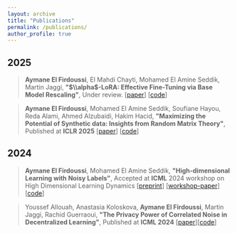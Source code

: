 ```yaml
---
layout: archive
title: "Publications"
permalink: /publications/
author_profile: true
---
```


2025
---
> **Aymane El Firdoussi**, El Mahdi Chayti, Mohamed El Amine Seddik, Martin Jaggi, **"$\\alpha$-LoRA: Effective Fine-Tuning via Base Model Rescaling"**, Under review. [[paper](https://elfirdoussilab1.github.io/files/alpha_lora.pdf)] [[code](https://github.com/elfirdoussilab1/Transfer-Learning)]

> **Aymane El Firdoussi**, Mohamed El Amine Seddik, Soufiane Hayou, Reda Alami, Ahmed Alzubaidi, Hakim Hacid, **"Maximizing the Potential of Synthetic data: Insights from Random Matrix Theory"**, Published at **ICLR 2025** [[paper](https://elfirdoussilab1.github.io/files/ICLR_2025_Final_paper.pdf)] [[code](https://github.com/elfirdoussilab1/Synthetic-data)]

2024
---
> **Aymane El Firdoussi**, Mohamed El Amine Seddik, **"High-dimensional Learning with Noisy Labels"**, Accepted at **ICML** 2024 workshop on High Dimensional Learning Dynamics [[preprint](https://elfirdoussilab1.github.io/files/High_dimensional_Learning_with_Noisy_Labels.pdf)] 
[[workshop-paper](https://elfirdoussilab1.github.io/files/A_Random_Matrix_Analysis_of_Learning_with_Noisy_Labels.pdf)] [[code](https://github.com/elfirdoussilab1/High-Dimensional-Learning-Noisy-Labels)]

> Youssef Allouah, Anastasia Koloskova, **Aymane El Firdoussi**, Martin Jaggi, Rachid Guerraoui, **"The Privacy Power of Correlated Noise in Decentralized Learning"**, Published at **ICML 2024** [[paper](https://elfirdoussilab1.github.io/files/privacy_power.pdf)][[code](https://github.com/elfirdoussilab1/DECOR)]
